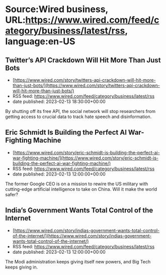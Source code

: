 # Source:Wired business, URL:https://www.wired.com/feed/category/business/latest/rss, language:en-US

## Twitter’s API Crackdown Will Hit More Than Just Bots
 - [https://www.wired.com/story/twitters-api-crackdown-will-hit-more-than-just-bots/](https://www.wired.com/story/twitters-api-crackdown-will-hit-more-than-just-bots/)
 - RSS feed: https://www.wired.com/feed/category/business/latest/rss
 - date published: 2023-02-13 18:30:00+00:00

By shutting off its free API, the social network will stop researchers from getting access to crucial data to track hate speech and disinformation.

## Eric Schmidt Is Building the Perfect AI War-Fighting Machine
 - [https://www.wired.com/story/eric-schmidt-is-building-the-perfect-ai-war-fighting-machine/](https://www.wired.com/story/eric-schmidt-is-building-the-perfect-ai-war-fighting-machine/)
 - RSS feed: https://www.wired.com/feed/category/business/latest/rss
 - date published: 2023-02-13 12:00:00+00:00

The former Google CEO is on a mission to rewire the US military with cutting-edge artificial intelligence to take on China. Will it make the world safer?

## India’s Government Wants Total Control of the Internet
 - [https://www.wired.com/story/indias-government-wants-total-control-of-the-internet/](https://www.wired.com/story/indias-government-wants-total-control-of-the-internet/)
 - RSS feed: https://www.wired.com/feed/category/business/latest/rss
 - date published: 2023-02-13 12:00:00+00:00

The Modi administration keeps giving itself new powers, and Big Tech keeps giving in.

